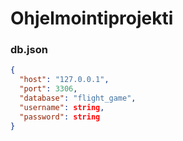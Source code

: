 # Ohjelmointiprojekti

### db.json
```json
{
  "host": "127.0.0.1",
  "port": 3306,
  "database": "flight_game",
  "username": string,
  "password": string
}
```
